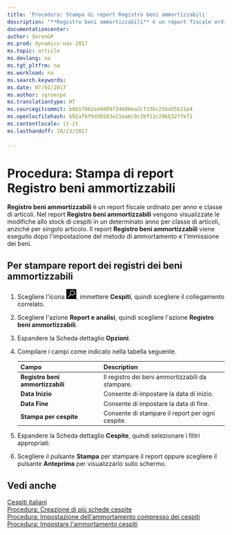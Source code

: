 ```yaml
---
title: 'Procedura: Stampa di report Registro beni ammortizzabili'
description: "**Registro beni ammortizzabili** è un report fiscale ordinato per anno e classe di articoli. Nel report **Registro beni ammortizzabili** vengono visualizzate le modifiche allo stock di cespiti in un determinato anno per classe di articoli, anziché per singolo articolo. Il report **Registro beni ammortizzabili** viene eseguito dopo l'impostazione del metodo di ammortamento e l'immissione dei beni."
documentationcenter: 
author: SorenGP
ms.prod: dynamics-nav-2017
ms.topic: article
ms.devlang: na
ms.tgt_pltfrm: na
ms.workload: na
ms.search.keywords: 
ms.date: 07/01/2017
ms.author: sgroespe
ms.translationtype: HT
ms.sourcegitcommit: b9b1f062ee6009f34698ea2cf33bc25bdd5b11e4
ms.openlocfilehash: b92af6f9d36503e21ea6c9c3bf11c296b32ffe71
ms.contentlocale: it-it
ms.lasthandoff: 10/23/2017

---
```

# <a name="how-to-print-depreciation-book-reports"></a>Procedura: Stampa di report Registro beni ammortizzabili
**Registro beni ammortizzabili** è un report fiscale ordinato per anno e classe di articoli. Nel report **Registro beni ammortizzabili** vengono visualizzate le modifiche allo stock di cespiti in un determinato anno per classe di articoli, anziché per singolo articolo. Il report **Registro beni ammortizzabili** viene eseguito dopo l'impostazione del metodo di ammortamento e l'immissione dei beni.  

## <a name="to-print-depreciation-book-reports"></a>Per stampare report dei registri dei beni ammortizzabili  

1.  Scegliere l'icona ![Cerca pagina o report](../../media/ui-search/search_small.png "icona Cerca pagina o report"), immettere **Cespiti**, quindi scegliere il collegamento correlato.  
2.  Scegliere l'azione **Report e analisi**, quindi scegliere l'azione **Registro beni ammortizzabili**.  
3.  Espandere la Scheda dettaglio **Opzioni**.  
4.  Compilare i campi come indicato nella tabella seguente.  

    |Campo|Description|  
    |---------------------------------|---------------------------------------|  
    |**Registro beni ammortizzabili**|Il registro dei beni ammortizzabili da stampare.|  
    |**Data Inizio**|Consente di impostare la data di inizio.|  
    |**Data Fine**|Consente di impostare la data di fine.|  
    |**Stampa per cespite**|Consente di stampare il report per ogni cespite.|  

5.  Espandere la Scheda dettaglio **Cespite**, quindi selezionare i filtri appropriati.  
6.  Scegliere il pulsante **Stampa** per stampare il report oppure scegliere il pulsante **Anteprima** per visualizzarlo sullo schermo.  

## <a name="see-also"></a>Vedi anche  
 [Cespiti italiani](italian-fixed-assets.md)   
 [Procedura: Creazione di più schede cespite](how-to-create-multiple-fixed-asset-cards.md)   
 [Procedura: Impostazione dell'ammortamento compresso dei cespiti](how-to-set-up-compressed-depreciation-of-fixed-assets.md)  
 [Procedura: Impostare l'ammortamento cespiti](../../fa-how-setup-depreciation.md)

